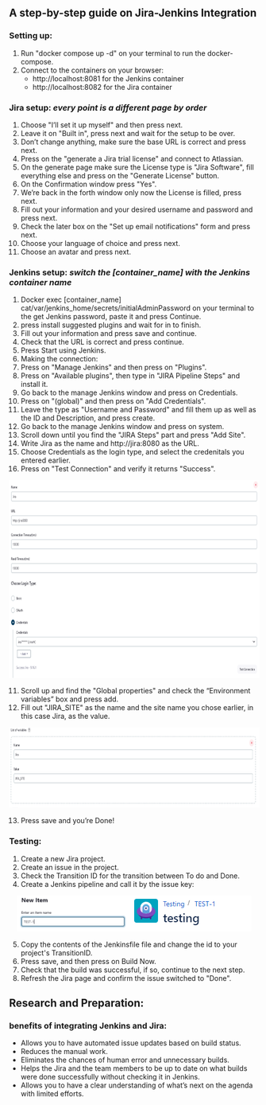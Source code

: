 ## A step-by-step guide on Jira-Jenkins Integration

### Setting up:
1. Run "docker compose up -d" on your terminal to run the docker-compose.
2. Connect to the containers on your browser:
    - http://localhost:8081 for the Jenkins container
    - http://localhost:8082 for the Jira container


### Jira setup: *every point is a different page by order*
1.	Choose "I’ll set it up myself" and then press next.
2.	Leave it on "Built in", press next and wait for the setup to be over.
3.	Don’t change anything, make sure the base URL is correct and press next.
4.	Press on the "generate a Jira trial license" and connect to Atlassian.
5.	On the generate page make sure the License type is "Jira Software", fill everything else and press on the "Generate License" button.
6.	On the Confirmation window press "Yes".
7.	We’re back in the forth window only now the License is filled, press next.
8.	Fill out your information and your desired username and password and press next.
9.	Check the later box on the "Set up email notifications" form and press next.
10.	 Choose your language of choice and press next.
11.	 Choose an avatar and press next.


### Jenkins setup: *switch the [container_name] with the Jenkins container name*
1.	Docker exec [container_name] cat/var/jenkins_home/secrets/initialAdminPassword on your terminal to the get Jenkins password, paste it and press Continue.
2.	press install suggested plugins and wait for in to finish.
3.	Fill out your information and press save and continue.
4.	Check that the URL is correct and press continue.
5.	Press Start using Jenkins.
4. Making the connection:
1.	Press on "Manage Jenkins" and then press on "Plugins".
2.	Press on "Available plugins", then type in "JIRA Pipeline Steps" and install it.
3.	Go back to the manage Jenkins window and press on Credentials.
4.	Press on "(global)" and then press on "Add Credentials".
5.	Leave the type as "Username and Password" and fill them up as well as the ID and Description, and press create.
6.	Go back to the manage Jenkins window and press on system.
7.	Scroll down until you find the "JIRA Steps" part and press "Add Site".
8.	Write Jira as the name and http://jira:8080 as the URL.
9.	Choose Credentials as the login type, and select the credenitals you entered earlier.
10.	 Press on "Test Connection" and verify it returns "Success".
<div align="center"><img src="/Images/site.png" alt="site" width="780" height="398"></div>

11.	 Scroll up and find the "Global properties" and check the “Environment variables” box and press add.
12.	 Fill out "JIRA_SITE" as the name and the site name you chose earlier, in this case Jira, as the value.
<div align="center"><img src="/Images/var.png" alt="var" width="785" height="162"></div>

13.	 Press save and you’re Done!


### Testing:
1.	Create a new Jira project.
2.	Create an issue in the project.
3.	Check the Transition ID for the transition between To do and Done.
4.	Create a Jenkins pipeline and call it by the issue key:
<div align="center"><img src="/Images/1.png" alt="site" width="230" height="73"><img src="/Images/2.png" alt="site" width="242" height="73"></div>

5.	Copy the contents of the Jenkinsfile file and change the id to your project's TransitionID.
6.	Press save, and then press on Build Now.
7.	Check that the build was successful, if so, continue to the next step.
8.	Refresh the Jira page and confirm the issue switched to "Done".



## Research and Preparation:
### benefits of integrating Jenkins and Jira:
-	Allows you to have automated issue updates based on build status.
-	Reduces the manual work.
-	Eliminates the chances of human error and unnecessary builds.
-	Helps the Jira and the team members to be up to date on what builds were done successfully without checking it in Jenkins.
-	Allows you to have a clear understanding of what’s next on the agenda with limited efforts.
